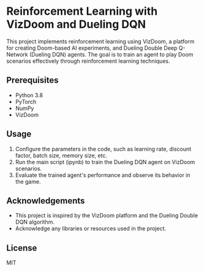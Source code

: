 # Reinforcement Learning with VizDoom and Dueling DQN

This project implements reinforcement learning using VizDoom, a platform for creating Doom-based AI experiments, and Dueling Double Deep Q-Network (Dueling DQN) agents. The goal is to train an agent to play Doom scenarios effectively through reinforcement learning techniques.

## Prerequisites

- Python 3.8
- PyTorch
- NumPy
- VizDoom


## Usage

1. Configure the parameters in the code, such as learning rate, discount factor, batch size, memory size, etc.
2. Run the main script (ipynb) to train the Dueling DQN agent on VizDoom scenarios.
3. Evaluate the trained agent's performance and observe its behavior in the game.


## Acknowledgements

- This project is inspired by the VizDoom platform and the Dueling Double DQN algorithm.
- Acknowledge any libraries or resources used in the project.

## License

MIT
